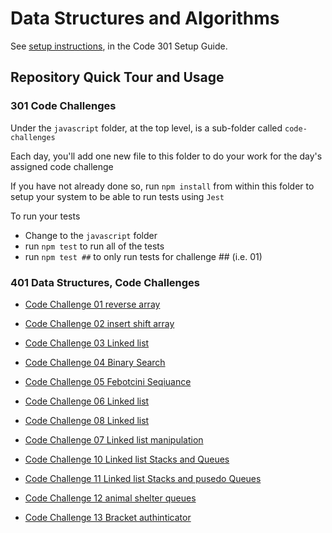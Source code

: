 # Data Structures and Algorithms

See [setup instructions](https://codefellows.github.io/setup-guide/code-301/2-code-challenges), in the Code 301 Setup Guide.

## Repository Quick Tour and Usage

### 301 Code Challenges

Under the `javascript` folder, at the top level, is a sub-folder called `code-challenges`

Each day, you'll add one new file to this folder to do your work for the day's assigned code challenge

If you have not already done so, run `npm install` from within this folder to setup your system to be able to run tests using `Jest`

To run your tests

- Change to the `javascript` folder
- run `npm test` to run all of the tests
- run `npm test ##` to only run tests for challenge ## (i.e. 01)

### 401 Data Structures, Code Challenges

- [Code Challenge 01 reverse array](./javascript/code-challenges/codeChallange1/readme.md)
- [Code Challenge 02 insert shift array](./javascript/code-challenges/codeChallange2/readme.md)
- [Code Challenge 03 Linked list](./javascript/code-challenges/codeChallenge3/readme.md)
- [Code Challenge 04 Binary Search](./javascript/code-challenges/codeChallenge4/readme.md)
- [Code Challenge 05 Febotcini Seqiuance](./javascript/code-challenges/codeChallange5/readme.md)

- [Code Challenge 06 Linked list](./javascript/code-challenges/codeChallenge6//read.md)
- [Code Challenge 08 Linked list](./javascript/code-challenges/codeChallange8/readme.md)

- [Code Challenge 07 Linked list manipulation](./javascript/code-challenges/codeChallenge6/read.md)
- [Code Challenge 10 Linked list Stacks and Queues](./javascript/code-challenges/codeChallange10/readme.md)
- [Code Challenge 11 Linked list Stacks and  pusedo Queues](./javascript/code-challenges/codechallange11/readme.md)
- [Code Challenge 12 animal shelter queues](./javascript/code-challenges/codeChallange12/readme.md)
- [Code Challenge 13 Bracket authinticator](./javascript/code-challenges/codeChallange13/readme.md)


